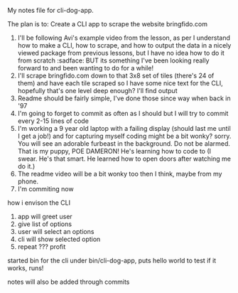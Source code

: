 My notes file for cli-dog-app.

The plan is to: Create a CLI app to scrape the website bringfido.com

1. I'll be following Avi's example video from the lesson, as per I understand how to make a CLI, how to scrape, and how to output the data in a nicely viewed package from previous lessons, but I have no idea how to do it from scratch :sadface: BUT its something I've been looking really forward to and been wanting to do for a while!
2. I'll scrape bringfido.com down to that 3x8 set of tiles (there's 24 of them) and have each tile scraped so I have some nice text for the CLI, hopefully that's one level deep enough? I'll find output
3. Readme should be fairly simple, I've done those since way when back in '97
4. I'm going to forget to commit as often as I should but I will try to commit every 2-15 lines of code
5. I'm working a 9 year old laptop with a failing display (should last me until I get a job!) and for capturing myself coding might be a bit wonky? sorry. You will see an adorable furbeast in the background. Do not be alarmed. That is my puppy, POE DAMERON! He's learning how to code to (I swear. He's that smart. He learned how to open doors after watching me do it.)
6. The readme video will be a bit wonky too then I think, maybe from my phone.
7. I'm commiting now

how i envison the CLI

1. app will greet user
2. give list of options
3. user will select an options
4. cli will show selected option
5. repeat
???
profit

started bin for the cli under bin/cli-dog-app, puts hello world to test if it works, runs!

notes will also be added through commits
